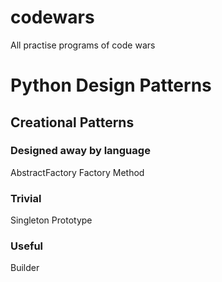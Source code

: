 # codewars
All practise programs of code wars

# Python Design Patterns
## Creational Patterns
### Designed away by language

AbstractFactory
Factory Method

### Trivial
Singleton
Prototype

### Useful
Builder
